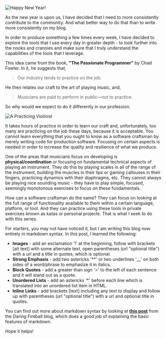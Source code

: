 ![](https://cloud.githubusercontent.com/assets/177508/7893463/c24b7d0a-0623-11e5-8574-d300690d8a00.jpg "Happy New Year!")

As the new year is upon us, I have decided that I need to more consistently contribute to the community.  And what better way to do that than to write more consistently on my blog.

In order to produce something a few times every week, I have decided to explore the tools that I use every day in greater depth - to look further into the nooks and crannies and make sure that I truly understand the capabilities of the tools that I leverage.  

This idea came from the book, __"The Passionate Programmer"__ by Chad Fowler.  In it, he suggests that,

> Our industry tends to practice on the job.

He then relates our craft to the art of playing music, and,

> Musicians are paid to perform in public—not to practice.  

So why would we expect to do it differently in our profession.  

![](https://cloud.githubusercontent.com/assets/177508/7893464/c4698c80-0623-11e5-9109-56c5e244f7e7.jpg "A Practicing Violinist")

It takes hours of practice in order to learn our craft and, unfortunately, too many are practicing on the job these days, because it is acceptable.  You cannot learn everything that you ought to know as a software craftsman by merely writing code for production software.  Focusing on certain aspects is needed in order to increase the quality and resilience of what we produce.  

One of the areas that musicians focus on developing is **physical/coordination** or focusing on fundamental technical aspects of playing an instrument.  They do this by playing scales in all of the range of the instrument, building the muscles in their lips or gaining callouses in their fingers, practicing dynamics with their diaphragms, etc.  They cannot always be playing nice sounding music - they have to play simple, focused, seemingly monotonous exercises to focus on these fundamentals.

How can a software craftsman do the same?  They can focus on looking at the full range of functionality available to them within a certain language, platform, or tool.  And they can practice using these tools in private exercises known as katas or personal projects.  That is what I seek to do with this series.  

For starters, you may not have noticed it, but I am writing this blog now entirely in markdown syntax.  In this post, I learned the following:

* **Images** - add an exclamation '!' at the beginning, follow with brackets [alt text] with some alternate text, open parentheses (url "optional title") with a url and a title in quotes, which is optional.
* **Strong Emphasis** - add two astericks '**' or two underlines '__' on both sides of a word/phrase to emphasize it in italics.
* **Block Quotes** - add a greater than sign '>' to the left of each sentence and it will stand out as a quote.
* **Unordered Lists** - add an astericks '*' before each line which is translated into an unordered list item in HTML.
* **Inline Links** - add brackets [text] including any text to display and follow up with parentheses (url "optional title") with a url and optional title in quotes.

You can find out more about markdown syntax by looking at **[this post](http://daringfireball.net/projects/markdown/syntax#img)** from the Daring Fireball blog, which does a good job of explaining the basic features of markdown.

Hope it helps!
